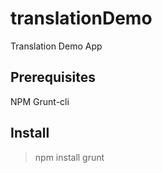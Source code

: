 translationDemo
===============

Translation Demo App


Prerequisites
-------------
NPM
Grunt-cli

Install
-------------
> npm install
> grunt
